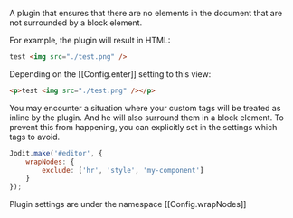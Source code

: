 A plugin that ensures that there are no elements in the document that are not surrounded by a block element.

For example, the plugin will result in HTML:

```html
test <img src="./test.png" />
```

Depending on the [[Config.enter]] setting to this view:

```html
<p>test <img src="./test.png" /></p>
```

You may encounter a situation where your custom tags will be treated as inline by the plugin.
And he will also surround them in a block element.
To prevent this from happening, you can explicitly set in the settings which tags to avoid.

```js
Jodit.make('#editor', {
	wrapNodes: {
		exclude: ['hr', 'style', 'my-component']
	}
});
```

Plugin settings are under the namespace [[Config.wrapNodes]]
